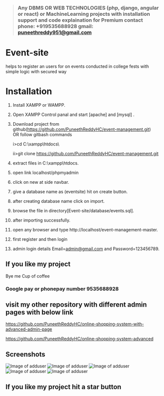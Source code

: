 > ### Any DBMS OR WEB TECHNOLOGIES (php, django, angular or react) or MachineLearning projects with installation support and code explaination for Premium contact phone: +919535688928 gmail: puneethreddy951@gmail.com

# Event-site
helps to register an users for on events conducted in college fests with simple logic with secured way

# Installation

1. Install XAMPP or WAMPP.

2. Open XAMPP Control panal and start [apache] and [mysql] .

3. Download project from github(https://github.com/PuneethReddyHC/event-management.git)  
    OR follow gitbash commands
    
    i>cd C:\\xampp\htdocs\
    
    ii>git clone https://github.com/PuneethReddyHC/event-management.git
    
4. extract files in C:\\xampp\htdocs\.

5. open link localhost/phpmyadmin

6. click on new at side navbar.

7. give a database name as (eventsite) hit on create button.

8. after creating database name click on import.

9. browse the file in directory[Event-site/database/events.sql].

10. after importing successfully.

11. open any browser and type http://localhost/event-management-master.

12. first register and then login

13. admin login details  Email=admin@gmail.com and Password=123456789.

## If you like my project 
Bye me Cup of coffee

### Google pay or phonepay number 9535688928

## visit my other repository with different admin pages with below link
https://github.com/PuneethReddyHC/online-shopping-system-with-advanced-admin-page

https://github.com/PuneethReddyHC/online-shopping-system-advanced

## Screenshots
![Image of adduser](https://github.com/PuneethReddyHC/event-management/blob/master/screenshots/home.png)
![Image of adduser](https://github.com/PuneethReddyHC/event-management/blob/master/screenshots/events.png)
![Image of adduser](https://github.com/PuneethReddyHC/event-management/blob/master/screenshots/about.png)
![Image of adduser](https://github.com/PuneethReddyHC/event-management/blob/master/screenshots/events1.png)
![Image of adduser](https://github.com/PuneethReddyHC/event-management/blob/master/screenshots/login.png)

##  If you like my project hit a star button
